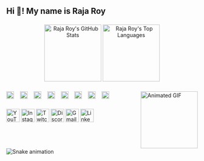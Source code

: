 <h2 align="left">Hi 👋! My name is Raja Roy</h2>

###

<div align="center">
  <img src="https://github-readme-stats.vercel.app/api?username=YOUR_GITHUB_USERNAME&hide_title=false&hide_rank=false&show_icons=true&include_all_commits=true&count_private=true&disable_animations=false&theme=dracula&locale=en&hide_border=false" height="150" alt="Raja Roy's GitHub Stats" />
  <img src="https://github-readme-stats.vercel.app/api/top-langs?username=YOUR_GITHUB_USERNAME&locale=en&hide_title=false&layout=compact&card_width=320&langs_count=5&theme=dracula&hide_border=false" height="150" alt="Raja Roy's Top Languages" />
</div>

###

<img align="right" height="150" src="https://i.imgflip.com/65efzo.gif" alt="Animated GIF" />

###

<div align="left">
  <code><img height="20" src="https://cdn.jsdelivr.net/gh/devicons/devicon/icons/html5/html5-original.svg" alt="HTML5" title="HTML5" /></code>
  <img width="8" />
  <code><img height="20" src="https://cdn.jsdelivr.net/gh/devicons/devicon/icons/css3/css3-original.svg" alt="CSS3" title="CSS3" /></code>
  <img width="8" />
  <code><img height="20" src="https://cdn.jsdelivr.net/gh/devicons/devicon/icons/javascript/javascript-original.svg" alt="JavaScript" title="JavaScript" /></code>
  <img width="8" />
  <code><img height="20" src="https://cdn.jsdelivr.net/gh/devicons/devicon/icons/php/php-original.svg" alt="PHP" title="PHP" /></code>
  <img width="8" />
  <code><img height="20" src="https://cdn.jsdelivr.net/gh/devicons/devicon/icons/bash/bash-original.svg" alt="Bash" title="Bash" /></code>
  <img width="8" />
  <code><img height="20" src="https://cdn.jsdelivr.net/gh/devicons/devicon/icons/linux/linux-original.svg" alt="Linux" title="Linux" /></code>
  <img width="8" />
  <code><img height="20" src="https://cdn.jsdelivr.net/gh/devicons/devicon/icons/mysql/mysql-original.svg" alt="SQL" title="SQL" /></code>
  <img width="8" />
  <code><img height="20" src="https://cdn.jsdelivr.net/gh/devicons/devicon/icons/cplusplus/cplusplus-original.svg" alt="C++" title="C++" /></code>
</div>

###

<div align="left">
  <a href="YOUR_YOUTUBE_URL" target="_blank"><img src="https://img.shields.io/static/v1?message=YouTube&logo=youtube&label=&color=FF0000&logoColor=white&labelColor=&style=for-the-badge" height="35" alt="YouTube" /></a>
  <a href="YOUR_INSTAGRAM_URL" target="_blank"><img src="https://img.shields.io/static/v1?message=Instagram&logo=instagram&label=&color=E4405F&logoColor=white&labelColor=&style=for-the-badge" height="35" alt="Instagram" /></a>
  <a href="YOUR_TWITCH_URL" target="_blank"><img src="https://img.shields.io/static/v1?message=Twitch&logo=twitch&label=&color=9146FF&logoColor=white&labelColor=&style=for-the-badge" height="35" alt="Twitch" /></a>
  <a href="YOUR_DISCORD_INVITE" target="_blank"><img src="https://img.shields.io/static/v1?message=Discord&logo=discord&label=&color=7289DA&logoColor=white&labelColor=&style=for-the-badge" height="35" alt="Discord" /></a>
  <a href="mailto:YOUR_EMAIL@example.com" target="_blank"><img src="https://img.shields.io/static/v1?message=Gmail&logo=gmail&label=&color=D14836&logoColor=white&labelColor=&style=for-the-badge" height="35" alt="Gmail" /></a>
  <a href="YOUR_LINKEDIN_URL" target="_blank"><img src="https://img.shields.io/static/v1?message=LinkedIn&logo=linkedin&label=&color=0077B5&logoColor=white&labelColor=&style=for-the-badge" height="35" alt="LinkedIn" /></a>
</div>

###

<br clear="both">

<img src="https://raw.githubusercontent.com/YOUR_GITHUB_USERNAME/YOUR_GITHUB_USERNAME/output/github-contribution-grid-snake.svg" alt="Snake animation" />

###
